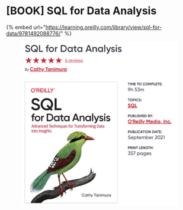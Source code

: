 # \[BOOK] SQL for Data Analysis

{% embed url="https://learning.oreilly.com/library/view/sql-for-data/9781492088776/" %}

<figure><img src="../../../.gitbook/assets/image (20).png" alt=""><figcaption></figcaption></figure>

